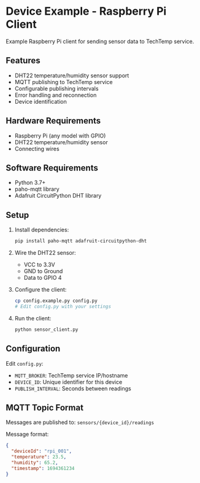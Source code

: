 # Device Example - Raspberry Pi Client

Example Raspberry Pi client for sending sensor data to TechTemp service.

## Features

- DHT22 temperature/humidity sensor support
- MQTT publishing to TechTemp service
- Configurable publishing intervals
- Error handling and reconnection
- Device identification

## Hardware Requirements

- Raspberry Pi (any model with GPIO)
- DHT22 temperature/humidity sensor
- Connecting wires

## Software Requirements

- Python 3.7+
- paho-mqtt library
- Adafruit CircuitPython DHT library

## Setup

1. Install dependencies:
   ```bash
   pip install paho-mqtt adafruit-circuitpython-dht
   ```

2. Wire the DHT22 sensor:
   - VCC to 3.3V
   - GND to Ground  
   - Data to GPIO 4

3. Configure the client:
   ```bash
   cp config.example.py config.py
   # Edit config.py with your settings
   ```

4. Run the client:
   ```bash
   python sensor_client.py
   ```

## Configuration

Edit `config.py`:
- `MQTT_BROKER`: TechTemp service IP/hostname
- `DEVICE_ID`: Unique identifier for this device
- `PUBLISH_INTERVAL`: Seconds between readings

## MQTT Topic Format

Messages are published to: `sensors/{device_id}/readings`

Message format:
```json
{
  "deviceId": "rpi_001",
  "temperature": 23.5,
  "humidity": 65.2,
  "timestamp": 1694361234
}
```
